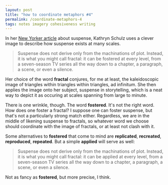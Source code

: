```yaml
---
layout: post
title: "how to coordinate metaphors #4"
permalink: /coordinate-metaphors-4
tags: notes imagery cohesiveness writing
---
```


In her [New Yorker article](https://www.newyorker.com/magazine/2024/05/27/the-secrets-of-suspense) about suspense, Kathryn Schulz uses a clever image to describe how suspense exists at many scales.
<!--more-->

> Suspense does not derive only from the machinations of plot. Instead, it is what you might call fractal: it can be fostered at every level, from a seven-season TV series all the way down to a chapter, a paragraph, a scene, or even a silence.

Her choice of the word **fractal** conjures, for me at least, the kaleidoscopic image of triangles within triangles within triangles, ad infinitum.
She then applies the image onto her subject, suspense in storytelling, which is a neat way to depict it as occuring at scales spanning from large to minute.

There is one wrinkle, though.
The word **fostered**.
It's not the right word.
How does one foster a fractal?
I suppose one can foster suspense, but that's not a particularly strong match either.
Regardless, we are in the middle of likening suspense to fractals, so whatever word we choose should coordinate with the image of fractals, or at least not clash with it.

Some alternatives to **fostered** that come to mind are **replicated**, **recreated**, **reproduced**, **repeated**.
But a simple **applied** will serve as well:

> Suspense does not derive only from the machinations of plot. Instead, it is what you might call fractal: it can be applied at every level, from a seven-season TV series all the way down to a chapter, a paragraph, a scene, or even a silence.

Not as fancy as **fostered**, but more precise, I think.
